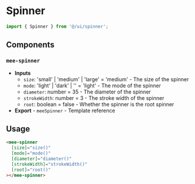# Spinner

```typescript
import { Spinner } from '@/ui/spinner';
```

## Components

### `mee-spinner`

- **Inputs**
  - `size`: 'small' | 'medium' | 'large' = 'medium' - The size of the spinner
  - `mode`: 'light' | 'dark' | '' = 'light' - The mode of the spinner
  - `diameter`: number = 35 - The diameter of the spinner
  - `strokeWidth`: number = 3 - The stroke width of the spinner
  - `root`: boolean = false - Whether the spinner is the root spinner
- **Export** - `meeSpinner` - Template reference

## Usage

```html
<mee-spinner
  [size]="size()"
  [mode]="mode()"
  [diameter]="diameter()"
  [strokeWidth]="strokeWidth()"
  [root]="root()"
></mee-spinner>
```
